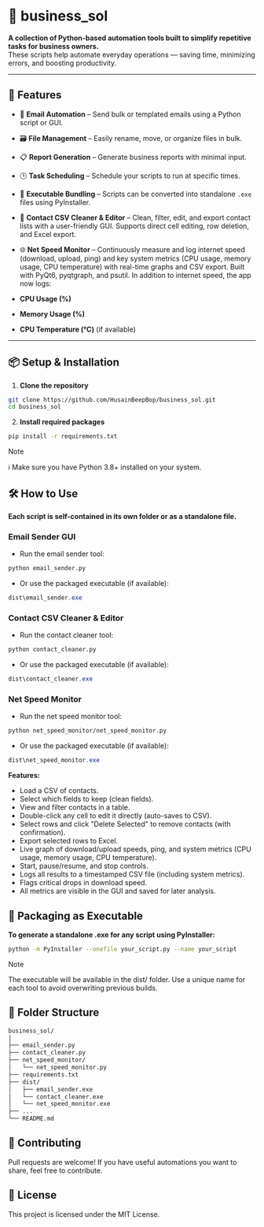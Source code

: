 # 🧰 business_sol

**A collection of Python-based automation tools built to simplify repetitive tasks for business owners.**  
These scripts help automate everyday operations — saving time, minimizing errors, and boosting productivity.

---

## 🚀 Features

- 📧 **Email Automation** – Send bulk or templated emails using a Python script or GUI.
- 🗃️ **File Management** – Easily rename, move, or organize files in bulk.
- 📋 **Report Generation** – Generate business reports with minimal input.
- 🕒 **Task Scheduling** – Schedule your scripts to run at specific times.
- 🧱 **Executable Bundling** – Scripts can be converted into standalone `.exe` files using PyInstaller.
- 🧹 **Contact CSV Cleaner & Editor** – Clean, filter, edit, and export contact lists with a user-friendly GUI. Supports direct cell editing, row deletion, and Excel export.
- 🌐 **Net Speed Monitor** – Continuously measure and log internet speed (download, upload, ping) and key system metrics (CPU usage, memory usage, CPU temperature) with real-time graphs and CSV export. Built with PyQt6, pyqtgraph, and psutil.
In addition to internet speed, the app now logs:

- **CPU Usage (%)**
- **Memory Usage (%)**
- **CPU Temperature (°C)** (if available)

---

## 📦 Setup & Installation

1. **Clone the repository**

```bash
git clone https://github.com/HusainBeepBop/business_sol.git
cd business_sol
```

2. **Install required packages**

```bash
pip install -r requirements.txt
```
> [!NOTE]
> ℹ️ Make sure you have Python 3.8+ installed on your system.

## 🛠️ How to Use
**Each script is self-contained in its own folder or as a standalone file.**

### Email Sender GUI
- Run the email sender tool:

```bash
python email_sender.py
```
- Or use the packaged executable (if available):

```powershell
dist\email_sender.exe
```

### Contact CSV Cleaner & Editor
- Run the contact cleaner tool:

```bash
python contact_cleaner.py
```
- Or use the packaged executable (if available):

```powershell
dist\contact_cleaner.exe
```

### Net Speed Monitor
- Run the net speed monitor tool:

```bash
python net_speed_monitor/net_speed_monitor.py
```
- Or use the packaged executable (if available):

```powershell
dist\net_speed_monitor.exe
```

**Features:**
- Load a CSV of contacts.
- Select which fields to keep (clean fields).
- View and filter contacts in a table.
- Double-click any cell to edit it directly (auto-saves to CSV).
- Select rows and click "Delete Selected" to remove contacts (with confirmation).
- Export selected rows to Excel.
- Live graph of download/upload speeds, ping, and system metrics (CPU usage, memory usage, CPU temperature).
- Start, pause/resume, and stop controls.
- Logs all results to a timestamped CSV file (including system metrics).
- Flags critical drops in download speed.
- All metrics are visible in the GUI and saved for later analysis.

## 🧪 Packaging as Executable
**To generate a standalone .exe for any script using PyInstaller:**

```bash
python -m PyInstaller --onefile your_script.py --name your_script
```
>[!NOTE]
>The executable will be available in the dist/ folder. Use a unique name for each tool to avoid overwriting previous builds.

## 📁 Folder Structure

```bash
business_sol/
│
├── email_sender.py
├── contact_cleaner.py
├── net_speed_monitor/
│   └── net_speed_monitor.py
├── requirements.txt
├── dist/
│   ├── email_sender.exe
│   └── contact_cleaner.exe
│   └── net_speed_monitor.exe
├── ...
└── README.md
```

## 🤝 Contributing
Pull requests are welcome! If you have useful automations you want to share, feel free to contribute.

## 📃 License
This project is licensed under the MIT License.